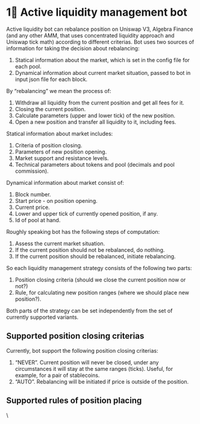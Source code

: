 # 1⃣ Active liquidity management bot

Active liquidity bot can rebalance position on Uniswap V3, Algebra Finance (and any other AMM, that uses concentrated liquidity approach and Uniswap tick math) according to different criterias. Bot uses two sources of information for taking the decision about rebalancing:

1. Statical information about the market, which is set in the config file for each pool.
2. Dynamical information about current market situation, passed to bot in input json file for each block.

By “rebalancing” we mean the process of:

1. Withdraw all liquidity from the current position and get all fees for it.
2. Closing the current position.
3. Calculate parameters (upper and lower tick) of the new position.
4. Open a new position and transfer all liquidity to it, including fees.

Statical information about market includes:

1. Criteria of position closing.
2. Parameters of new position opening.
3. Market support and resistance levels.
4. Technical parameters about tokens and pool (decimals and pool commission).

Dynamical information about market consist of:

1. Block number.
2. Start price - on position opening.
3. Current price.
4. Lower and upper tick of currently opened position, if any.
5. Id of pool at hand.

Roughly speaking bot has the following steps of computation:

1. Assess the current market situation.
2. If the current position should not be rebalanced, do nothing.
3. If the current position should be rebalanced, initiate rebalancing.

So each liquidity management strategy consists of the following two parts:

1. Position closing criteria (should we close the current position now or not?)
2. Rule, for calculating new position ranges (where we should place new position?).

Both parts of the strategy can be set independently from the set of currently supported variants.

## Supported position closing criterias

Currently, bot support the following position closing criterias:

1. “NEVER”. Current position will never be closed, under any circumstances it will stay at the same ranges (ticks). Useful, for example, for a pair of stablecoins.
2. “AUTO”. Rebalancing will be initiated if price is outside of the position.

## Supported rules of position placing



\
